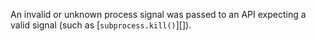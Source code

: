 
An invalid or unknown process signal was passed to an API expecting a valid signal (such as [`subprocess.kill()`][]).

<a id="ERR_UNKNOWN_STDIN_TYPE"></a>
